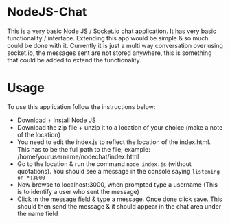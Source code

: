# NodeJS-Chat

This is a very basic Node JS / Socket.io chat application. It has very basic functionality / interface. Extending this app would be simple & so much could be done with it. Currently it is just a multi way conversation over using socket.io, the messages sent are not stored anywhere, this is something that could be added to extend the functionality.

# Usage

To use this application follow the instructions below:
 - Download + Install Node JS
 - Download the zip file + unzip it to a location of your choice (make a note of the location)
 - You need to edit the index.js to reflect the location of the index.html. This has to be the full path to the file; example: /home/yourusername/nodechat/index.html
 - Go to the location & run the command `node index.js` (without quotations). You should see a message in the console saying `listening on *:3000`
 - Now browse to localhost:3000, when prompted type a username (This is to identify a user who sent the message)
 - Click in the message field & type a message. Once done click save. This should then send the message & it should appear in the chat area under the name field
